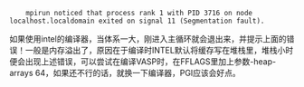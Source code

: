 
```
    mpirun noticed that process rank 1 with PID 3716 on node localhost.localdomain exited on signal 11 (Segmentation fault).
```

如果使用intel的编译器，当体系一大，刚进入主循环就会退出来，并提示上面的错误！一般是内存溢出了，原因在于编译时INTEL默认将缓存写在堆栈里，堆栈小时便会出现上述错误，可以尝试在编译VASP时，在FFLAGS里加上参数-heap-arrays  64，如果还不行的话，就换一下编译器，PGI应该会好点。